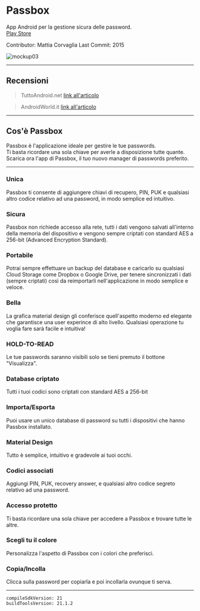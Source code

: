 # Passbox
App Android per la gestione sicura delle password.  
[Play Store](https://play.google.com/store/apps/details?id=com.mcdev.passbox)

Contributor: Mattia Corvaglia
Last Commit: 2015

![mockup03](https://github.com/user-attachments/assets/6a8e8d3a-1c15-49d6-862d-00b8d594e84a)

---

## Recensioni
> TuttoAndroid.net
> [link all'articolo](http://www.tuttoandroid.net/applicazioni/passbox-app-italiana-per-gestire-le-password-in-pieno-stile-material-design-254926/)

> AndroidWorld.it
> [link all'articolo](http://www.androidworld.it/2015/02/21/italia-chiama-android-formazioni-calcetto-passbox-e-teletrasporto-274206/)

---

## Cos'è Passbox
Passbox è l'applicazione ideale per gestire le tue passwords.  
Ti basta ricordare una sola chiave per averle a disposizione tutte quante.  
Scarica ora l'app di Passbox, il tuo nuovo manager di passwords preferito.

---

### Unica
Passbox ti consente di aggiungere chiavi di recupero, PIN, PUK e qualsiasi altro codice relativo ad una password, in modo semplice ed intuitivo.

### Sicura
Passbox non richiede accesso alla rete, tutti i dati vengono salvati all'interno della memoria del dispositivo e vengono sempre criptati con standard AES a 256-bit (Advanced Encryption Standard).

### Portabile
Potrai sempre effettuare un backup del database e caricarlo su qualsiasi Cloud Storage come Dropbox o Google Drive, per tenere sincronizzati i dati (sempre criptati) così da reimportarli nell'applicazione in modo semplice e veloce.

### Bella
La grafica material design gli conferisce quell'aspetto moderno ed elegante che garantisce una user experince di alto livello. Qualsiasi operazione tu voglia fare sarà facile e intuitiva!

### HOLD-TO-READ
Le tue passwords saranno visibili solo se tieni premuto il bottone "Visualizza".

### Database criptato
Tutti i tuoi codici sono criptati con standard AES a 256-bit

### Importa/Esporta
Puoi usare un unico database di password su tutti i dispositivi che hanno Passbox installato.

### Material Design
Tutto è semplice, intuitivo e gradevole ai tuoi occhi.

### Codici associati
Aggiungi PIN, PUK, recovery answer, e qualsiasi altro codice segreto relativo ad una password.

### Accesso protetto
Ti basta ricordare una sola chiave per accedere a Passbox e trovare tutte le altre.

### Scegli tu il colore
Personalizza l'aspetto di Passbox con i colori che preferisci.

### Copia/Incolla
Clicca sulla password per copiarla e poi incollarla ovunque ti serva.

---

```
compileSdkVersion: 21
buildToolsVersion: 21.1.2
```
